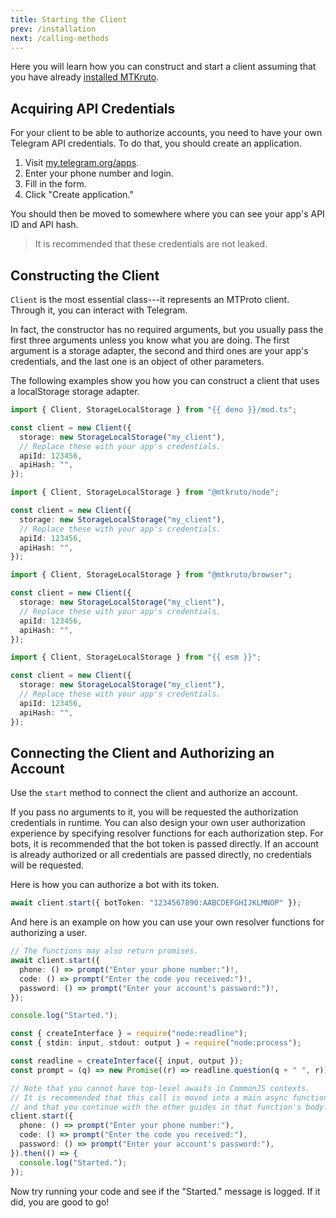 ```yaml
---
title: Starting the Client
prev: /installation
next: /calling-methods
---
```


Here you will learn how you can construct and start a client assuming that you
have already [installed MTKruto](./installation).

## Acquiring API Credentials

For your client to be able to authorize accounts, you need to have your own
Telegram API credentials. To do that, you should create an application.

1. Visit [my.telegram.org/apps](https://my.telegram.org/apps).
2. Enter your phone number and login.
3. Fill in the form.
4. Click "Create application."

You should then be moved to somewhere where you can see your app's API ID and
API hash.

> It is recommended that these credentials are not leaked.

## Constructing the Client

`Client` is the most essential class---it represents an MTProto client. Through
it, you can interact with Telegram.

In fact, the constructor has no required arguments, but you usually pass the
first three arguments unless you know what you are doing. The first argument is
a storage adapter, the second and third ones are your app's credentials, and the
last one is an object of other parameters.

The following examples show you how you can construct a client that uses a
localStorage storage adapter.

<code-group>

<code-group-item title="Deno">

```ts
import { Client, StorageLocalStorage } from "{{ deno }}/mod.ts";

const client = new Client({
  storage: new StorageLocalStorage("my_client"),
  // Replace these with your app's credentials.
  apiId: 123456,
  apiHash: "",
});
```

</code-group-item>

<code-group-item title="Node.js">

```ts
import { Client, StorageLocalStorage } from "@mtkruto/node";

const client = new Client({
  storage: new StorageLocalStorage("my_client"),
  // Replace these with your app's credentials.
  apiId: 123456,
  apiHash: "",
});
```

</code-group-item>

<code-group-item title="Web (Node.js)">

```ts
import { Client, StorageLocalStorage } from "@mtkruto/browser";

const client = new Client({
  storage: new StorageLocalStorage("my_client"),
  // Replace these with your app's credentials.
  apiId: 123456,
  apiHash: "",
});
```

</code-group-item>

<code-group-item title="Web (esm.sh)">

```ts
import { Client, StorageLocalStorage } from "{{ esm }}";

const client = new Client({
  storage: new StorageLocalStorage("my_client"),
  // Replace these with your app's credentials.
  apiId: 123456,
  apiHash: "",
});
```

</code-group-item>

</code-group>

## Connecting the Client and Authorizing an Account

Use the `start` method to connect the client and authorize an account.

If you pass no arguments to it, you will be requested the authorization
credentials in runtime. You can also design your own user authorization
experience by specifying resolver functions for each authorization step. For
bots, it is recommended that the bot token is passed directly. If an account is
already authorized or all credentials are passed directly, no credentials will
be requested.

Here is how you can authorize a bot with its token.

```ts
await client.start({ botToken: "1234567890:AABCDEFGHIJKLMNOP" });
```

And here is an example on how you can use your own resolver functions for
authorizing a user.

<code-group>

<code-group-item title="Deno/Web">

```ts
// The functions may also return promises.
await client.start({
  phone: () => prompt("Enter your phone number:")!,
  code: () => prompt("Enter the code you received:")!,
  password: () => prompt("Enter your account's password:")!,
});

console.log("Started.");
```

</code-group-item>
<code-group-item title="Node.js">

```ts
const { createInterface } = require("node:readline");
const { stdin: input, stdout: output } = require("node:process");

const readline = createInterface({ input, output });
const prompt = (q) => new Promise((r) => readline.question(q + " ", r));

// Note that you cannot have top-level awaits in CommonJS contexts.
// It is recommended that this call is moved into a main async function,
// and that you continue with the other guides in that function's body.
client.start({
  phone: () => prompt("Enter your phone number:"),
  code: () => prompt("Enter the code you received:"),
  password: () => prompt("Enter your account's password:"),
}).then(() => {
  console.log("Started.");
});
```

</code-group-item>

</code-group>

Now try running your code and see if the "Started." message is logged. If it
did, you are good to go!
